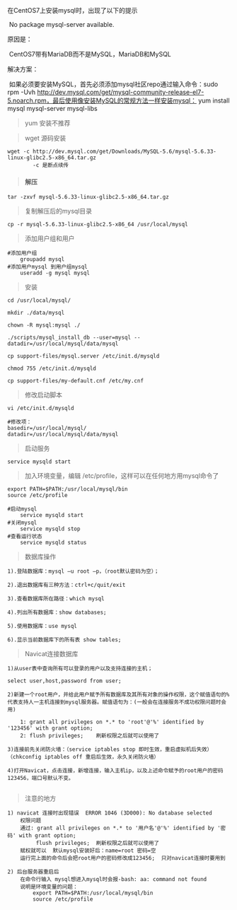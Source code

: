 在CentOS7上安装mysql时，出现了以下的提示	

​	No package mysql-server available.

原因是：

​	CentOS7带有MariaDB而不是MySQL，MariaDB和MySQL

解决方案：

​	如果必须要安装MySQL，首先必须添加mysql社区repo通过输入命令：sudo rpm -Uvh http://dev.mysql.com/get/mysql-community-release-el7-5.noarch.rpm，最后使用像安装MySQL的常规方法一样安装mysql： yum install mysql mysql-server mysql-libs 

>yum 安装不推荐  

>wget 源码安装

```
wget -c http://dev.mysql.com/get/Downloads/MySQL-5.6/mysql-5.6.33-linux-glibc2.5-x86_64.tar.gz
		-c 是断点续传
```

> #### 解压

```
tar -zxvf mysql-5.6.33-linux-glibc2.5-x86_64.tar.gz
```

> 复制解压后的mysql目录

```
cp -r mysql-5.6.33-linux-glibc2.5-x86_64 /usr/local/mysql
```

> 添加用户组和用户

```
#添加用户组
	groupadd mysql
#添加用户mysql 到用户组mysql
	useradd -g mysql mysql
```

> 安装

```
cd /usr/local/mysql/
```

```
mkdir ./data/mysql
```

~~~
chown -R mysql:mysql ./
~~~

~~~
./scripts/mysql_install_db --user=mysql --datadir=/usr/local/mysql/data/mysql
~~~

~~~
cp support-files/mysql.server /etc/init.d/mysqld
~~~

~~~
chmod 755 /etc/init.d/mysqld
~~~

~~~
cp support-files/my-default.cnf /etc/my.cnf
~~~

> 修改启动脚本

~~~
vi /etc/init.d/mysqld

#修改项：
basedir=/usr/local/mysql/
datadir=/usr/local/mysql/data/mysql
~~~

> 启动服务

```
service mysqld start
```

> 加入环境变量，编辑 /etc/profile，这样可以在任何地方用mysql命令了

```
export PATH=$PATH:/usr/local/mysql/bin
source /etc/profile
```

```
#启动mysql
	service mysqld start
#关闭mysql
	service mysqld stop
#查看运行状态
	service mysqld status
```

> 数据库操作

```
1).登陆数据库：mysql –u root –p，（root默认密码为空）；

2).退出数据库有三种方法：ctrl+c/quit/exit

3).查看数据库所在路径：which mysql

4).列出所有数据库：show databases;

5).使用数据库：use mysql

6).显示当前数据库下的所有表 show tables;
```

> Navicat连接数据库

```
1)从user表中查询所有可以登录的用户以及支持连接的主机；

select user,host,password from user;

2)新建一个root用户，并给此用户赋予所有数据库及其所有对象的操作权限，这个赋值语句的%代表支持人一主机连接到mysql服务器。赋值语句为：(一般会在连接服务不成功权限问题时会用)

	1: grant all privileges on *.* to 'root'@'%' identified by '123456' with grant option;
	2: flush privileges;	刷新权限之后就可以使用了 

3)连接前先关闭防火墙：（service iptables stop 即时生效，重启虚拟机后失效）（chkconfig iptables off 重启后生效，永久关闭防火墙）

4)打开Navicat，点击连接，新增连接，输入主机ip，以及上述命令赋予的root用户的密码123456，端口号默认不变。
	
```

> 注意的地方 

```
1) navicat 连接时出现错误  ERROR 1046 (3D000): No database selected
	权限问题
	通过: grant all privileges on *.* to '用户名'@'%' identified by '密码' with grant option;
		 flush privileges;	刷新权限之后就可以使用了 
	赋权就可以  默认mysql安装好后：name=root 密码=空
	运行完上面的命令后会把root用户的密码修改成123456;  只对navicat连接时要用到
	
2) 后台服务器重启后  
	在命令行输入 mysql想进入mysql时会报-bash: aa: command not found
	说明是环境变量的问题：
		export PATH=$PATH:/usr/local/mysql/bin
		source /etc/profile

```

